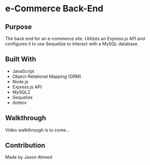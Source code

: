 # e-Commerce Back-End

## Purpose
The back end for an e-commerce site. Utilizes an Express.js API and configures it to use Sequelize to interact with a MySQL database.

## Built With
* JavaScript
* Object-Relational Mapping (ORM)
* Node.js
* Express.js API
* MySQL2
* Sequelize
* dotenv

## Walkthrough
Video walkthrough is to come...

## Contribution
Made by Jason Ahmed